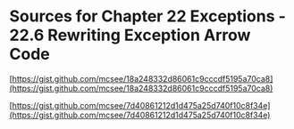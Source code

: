 # Sources for Chapter 22 Exceptions - 22.6 Rewriting Exception Arrow Code


[https://gist.github.com/mcsee/18a248332d86061c9cccdf5195a70ca8](https://gist.github.com/mcsee/18a248332d86061c9cccdf5195a70ca8)

[https://gist.github.com/mcsee/7d40861212d1d475a25d740f10c8f34e](https://gist.github.com/mcsee/7d40861212d1d475a25d740f10c8f34e)